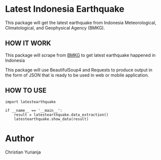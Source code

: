 # Latest Indonesia Earthquake
This package will get the latest earthquake from Indonesia Meteorological, Climatological, and Geophysical Agency (BMKG). 

## HOW IT WORK
This package will scrape from [BMKG](https://www.bmkg.go.id ) to get latest earthquake happened in Indonesia

This package will use BeautifulSoup4 and Requests  to produce output in the form of JSON that is ready to be used in web or mobile application.

## HOW TO USE 
```
import latestearthquake

if __name__ == '__main__':
    result = latestearthquake.data_extraction()
    latestearthquake.show_data(result)
```

# Author
Christian Yurianja
